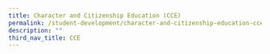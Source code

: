 ```yaml
---
title: Character and Citizenship Education (CCE)
permalink: /student-development/character-and-citizenship-education-cce
description: ""
third_nav_title: CCE
---
```

